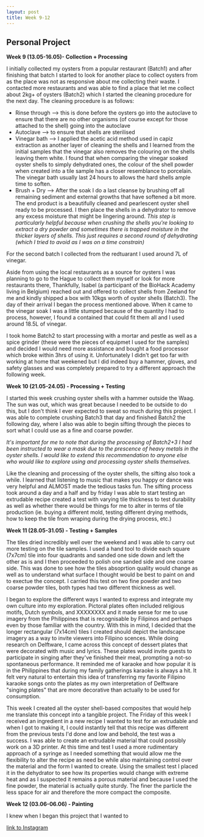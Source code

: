 ```yaml
---
layout: post
title: Week 9-12
---
```


## Personal Project


**Week 9 (13.05-16.05)- Collection + Processing**

I initially collected my oysters from a popular restaurant (Batch1) and after finishing that batch I started to look for another place to collect oysters from as the place was not as responsive about me collecting their waste. I contacted more restaurants and was able to find a place that let me collect about 2kg+ of oysters (Batch2) which I started the cleaning procedure for the next day. The cleaning procedure is as follows:

- Rinse through --> this is done before the oysters go into the autoclave to ensure that there are no other organisms (of course except for those attached to the shell) going into the autoclave
- Autoclave --> to ensure that shells are sterilised
- Vinegar bath --> I applied the acetic acid method used in capiz extraction as another layer of cleaning the shells and I learned from the initial samples that the vinegar also removes the colouring on the shells leaving them white. I found that when comparing the vinegar soaked oyster shells to  simply dehydrated ones, the colour of the shell powder when created into a tile sample has a closer resemblance to porcelain. The vinegar bath usually last 24 hours to allows the hard shells ample time to soften.
- Brush + Dry --> After the soak I do a last cleanse by brushing off all remaining sediment and external growths that have softened a bit more. The end product is a beautifully cleaned and pearlescent oyster shell ready to be processed. I then place the shells in a dehydrator to remove any excess moisture that might be lingering around. *This step is particularly helpful because when crushing the shells you're looking to extract a dry powder and sometimes there is trapped moisture in the thicker layers of shells. This just requires a second round of dehydrating (which I tried to avoid as I was on a time constrain)* 

For the second batch I collected from the redtuarant I used around 7L of vinegar.

 Aside from using the local restaurants as a source for oysters I was planning to go to the Hague to collect them myself or look for more restaurants there, Thankfully, Isabel (a participant of the BioHack Academy living in Belgium) reached out and offered to collect shells from Zeeland for me and kindly shipped a box with 10kgs worth of oyster shells (Batch3). The day of their arrival I began the process mentioned above. When it came to the vinegar soak I was a little stumped because of the quantity I had to process, however, I found a contained that could fit them all and I used around 18.5L of vinegar. 

I took home Batch2 to start processing with a mortar and pestle as well as a spice grinder (these were the pieces of equipmet I used for the samples) and decided I would need more assistance and bought a food processor which broke within 3hrs of using it. Unfortunately I didn't get too far with working at home that weekened but I did indeed buy a hammer, gloves, and safety glasses and was completely prepared to try a different approach the following week.

**Week 10 (21.05-24.05) - Processing + Testing**

I started this week crushing oyster shells with a hammer outside the Waag. The sun was out, which was great because I needed to be outside to do this, but I don't think I ever expected to sweat so much during this project. I was able to complete crushing Batch3 that day and finished Batch2 the following day, where I also was able to begin sifting through the pieces to sort what I could use as a fine and coarse powder. 

*It's important for me to note that during the processing of Batch2+3 I had been instructed to wear a mask due to the prescence of heavy metals in the oyster shells. I would like to extend this recommendation to anyone else who would like to explore using and processing oyster shells themselves.*

Like the cleaning and processing of the oyster shells, the sifting also took a while. I learned that listening to music that makes you happy or dance was very helpful and ALMOST made the tedious tasks fun. The sifting process took around a day and a half and by friday I was able to start testing an extrudable recipe created a test with varying tile thickness to test durability as well as whether there would be things for me to alter in terms of tile production (ie. buying a different mold, testing different drying methods, how to keep the tile from wraping during the drying process, etc.)  


**Week 11 (28.05-31.05) - Testing + Samples**

The tiles dried incredibly well over the weekend and I was able to carry out more testing on the tile samples. I used a hand tool to divide each square (7x7cm) tile into four quadrants and sanded one side down and left the other as is and I then proceeded to polish one sanded side and one coarse side. This was done to see how the tiles absoprtion quality would change as well as to understand what surface I thought would be best to paint on and to exectue the concept. I carried this test on two fine powder and two coarse powder tiles, both types had two different thickness as well.

I began to explore the different ways I wanted to express and integrate my own culture into my exploration. Pictoral plates often included religious motifs, Dutch symbols, and XXXXXXXX and it made sense for me to use imagery from the Philippines that is recognisable by Filipinos and perhaps even by those familiar with the country. With this in mind, I decided that the longer rectangular (7x14cm) tiles I created should depict the landscape imagery as a way to invite viewers into Filipino scences. While doing research on Delftware, I came across this concept of dessert plates that were decorated with music and lyrics. These plates would invite guests to participate in singing after they've finished their meal, prompting a not-so spontaneous performance. It reminded me of karaoke and how popular it is in the Philippines that during my family gatherings karaoke is always a hit. It felt very natural to entertain this idea of transferring my favorite Filipino karaoke songs onto the plates as my own interpretation of Delftware "singing plates" that are more decorative than actually to be used for consumption. 

This week I created all the oyster shell-based composites that would help me translate this concept into a tangible project. The Friday of this week I received an ingredient in a new recipe I wanted to test for an extrudable and when I got to making it, I could instantly tell that this recipe was different from the previous tests I'd done and low and behold, the test was a success. I was able to create an extrudable material that could possibly work on a 3D printer. At this time and test I used a more rudimentary approach of a syringe as I needed something that would allow me the flexibility to alter the recipe as need be while also maintaining control over the material and the form I wanted to create. Using the smallest test I placed it in the dehydrator to see how its properties would change with extreme heat and as I suspected it remains a porous material and because I used the fine powder, the material is actually quite sturdy. The finer the particle the less space for air and therefore the more compact the composite. 



**Week 12 (03.06-06.06) - Painting**

I knew when I began this project that I wanted to




[link to Instagram ](https://www.instagram.com/carolina.minana/)